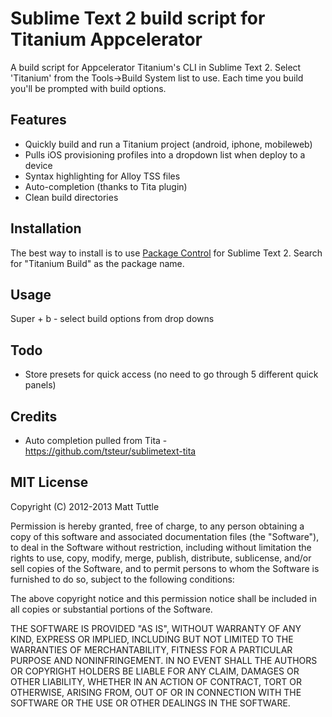 Sublime Text 2 build script for Titanium Appcelerator
=====================================================

A build script for Appcelerator Titanium's CLI in Sublime Text 2. Select 'Titanium' from the Tools->Build System list to use. Each time you build you'll be prompted with build options.

## Features

* Quickly build and run a Titanium project (android, iphone, mobileweb)
* Pulls iOS provisioning profiles into a dropdown list when deploy to a device
* Syntax highlighting for Alloy TSS files
* Auto-completion (thanks to Tita plugin)
* Clean build directories

## Installation

The best way to install is to use [Package Control](http://wbond.net/sublime_packages/package_control) for Sublime Text 2. Search for "Titanium Build" as the package name.

## Usage

Super + b - select build options from drop downs

## Todo

* Store presets for quick access (no need to go through 5 different quick panels)

## Credits

* Auto completion pulled from Tita - https://github.com/tsteur/sublimetext-tita

## MIT License

Copyright (C) 2012-2013 Matt Tuttle

Permission is hereby granted, free of charge, to any person obtaining a copy of this software and associated documentation files (the "Software"), to deal in the Software without restriction, including without limitation the rights to use, copy, modify, merge, publish, distribute, sublicense, and/or sell copies of the Software, and to permit persons to whom the Software is furnished to do so, subject to the following conditions:

The above copyright notice and this permission notice shall be included in all copies or substantial portions of the Software.

THE SOFTWARE IS PROVIDED "AS IS", WITHOUT WARRANTY OF ANY KIND, EXPRESS OR IMPLIED, INCLUDING BUT NOT LIMITED TO THE WARRANTIES OF MERCHANTABILITY, FITNESS FOR A PARTICULAR PURPOSE AND NONINFRINGEMENT. IN NO EVENT SHALL THE AUTHORS OR COPYRIGHT HOLDERS BE LIABLE FOR ANY CLAIM, DAMAGES OR OTHER LIABILITY, WHETHER IN AN ACTION OF CONTRACT, TORT OR OTHERWISE, ARISING FROM, OUT OF OR IN CONNECTION WITH THE SOFTWARE OR THE USE OR OTHER DEALINGS IN THE SOFTWARE.
